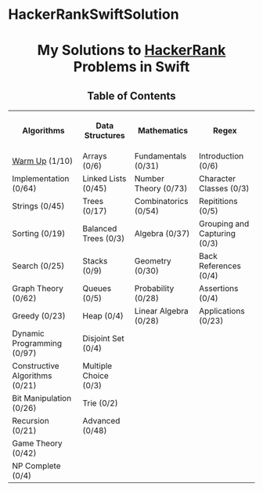 # HackerRankSwiftSolution
<h1 align="center">My Solutions to <a href="https://www.hackerrank.com/dashboard">HackerRank</a> Problems in Swift</h1>
<h2 align="center">Table of Contents</h2>
<table style="width:100%">
<tr>
<th><p align="center">Algorithms</p></th>
<th><p align="center">Data Structures</p></th>
<th><p align="center">Mathematics</p></th>
<th><p align="center">Regex</p></th>
</tr>
<tr>
<td><a align="center" href="/Algorithms/WarmUp">Warm Up</a> (1/10)</td>
<td><a align="center">Arrays</a> (0/6)</td>
<td>Fundamentals (0/31)</td>
<td>Introduction (0/6)</td>
</tr>
<tr>
<td><a align="center">Implementation</a> (0/64)</td>
<td>Linked Lists (0/45)</td>
<td>Number Theory (0/73)</td>
<td>Character Classes (0/3)</td>
</tr>
<tr>
<td><a align="center">Strings</a> (0/45)</td>
<td>Trees (0/17)</td>
<td>Combinatorics (0/54)</td>
<td>Repititions (0/5)</td>
</tr>
<tr>
<td>Sorting (0/19)</td>
<td>Balanced Trees (0/3)</td>
<td>Algebra (0/37)</td>
<td>Grouping and Capturing (0/3)</td>
</tr>
<tr>
<td>Search (0/25)</td>
<td><a align="center">Stacks</a> (0/9)</td>
<td>Geometry (0/30)</td>
<td>Back References (0/4)</td>
</tr>
<tr>
<td>Graph Theory (0/62)</td>
<td>Queues (0/5)</td>
<td>Probability (0/28)</td>
<td>Assertions (0/4)</td>
</tr>
<tr>
<td>Greedy (0/23)</td>
<td>Heap (0/4)</td>
<td>Linear Algebra (0/28)</td>
<td>Applications (0/23)</td>
</tr>
<tr>
<td>Dynamic Programming (0/97)</td>
<td>Disjoint Set (0/4)</td>
<td></td>
<td></td>
</tr>
<tr>
<td>Constructive Algorithms (0/21)</td>
<td>Multiple Choice (0/3)</td>
<td></td>
<td></td>
</tr>
<tr>
<td><a align="center">Bit Manipulation</a> (0/26)</td>
<td>Trie (0/2)</td>
<td></td>
<td></td>
</tr>
<tr>
<td>Recursion (0/21)</td>
<td>Advanced (0/48)</td>
<td></td>
<td></td>
</tr>
<tr>
<td>Game Theory (0/42)</td>
<td></td>
<td></td>
<td></td>
</tr>
<tr>
<td>NP Complete (0/4)</td>
<td></td>
<td></td>
<td></td>
</tr>
</table>
<br>
